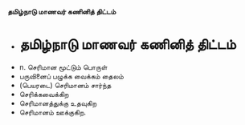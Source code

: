 **தமிழ்நாடு மாணவர் கணினித் திட்டம்**
- # தமிழ்நாடு மாணவர் கணினித் திட்டம்
- n. செரிமான மூட்டும் பொருள்
- பருவினைப் பழுக்க வைக்கம் தைலம்
- (பெயரடை) செரிமானம் சார்ந்த
- செரிக்கவைக்கிற
- செரிமானத்துக்கு உதவுகிற
- செரிமானம் ஊக்குகிற.

